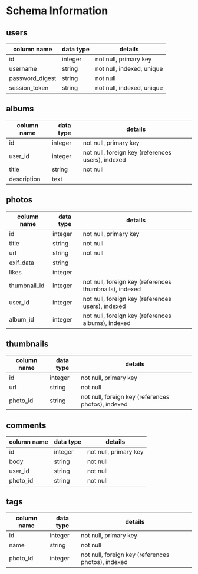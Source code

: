 # Schema Information

## users
column name     | data type | details
----------------|-----------|-----------------------
id              | integer   | not null, primary key
username        | string    | not null, indexed, unique
password_digest | string    | not null
session_token   | string    | not null, indexed, unique

## albums
column name | data type | details
------------|-----------|-----------------------
id          | integer   | not null, primary key
user_id     | integer   | not null, foreign key (references users), indexed
title       | string    | not null
description | text      |

## photos
column name | data type | details
------------|-----------|-----------------------
id          | integer   | not null, primary key
title       | string    | not null
url         | string    | not null
exif_data   | string    |
likes       | integer   |
thumbnail_id| integer   | not null, foreign key (references thumbnails), indexed
user_id     | integer   | not null, foreign key (references users), indexed
album_id    | integer   | not null, foreign key (references albums), indexed

## thumbnails
column name | data type | details
------------|-----------|-----------------------
id          | integer   | not null, primary key
url         | string    | not null
photo_id    | string    | not null, foreign key (references photos), indexed

## comments
column name | data type | details
------------|-----------|-----------------------
id          | integer   | not null, primary key
body        | string    | not null
user_id     | string    | not null
photo_id    | string    | not null

## tags
column name | data type | details
------------|-----------|-----------------------
id          | integer   | not null, primary key
name        | string    | not null
photo_id    | integer   | not null, foreign key (references photos), indexed
